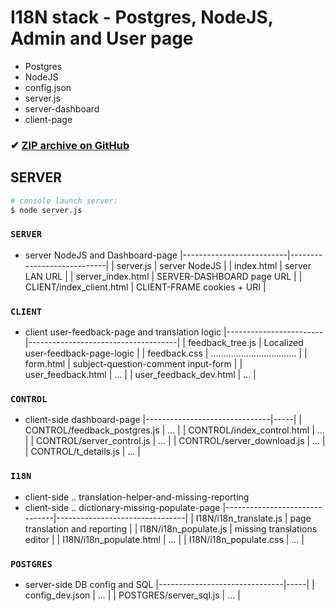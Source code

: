 # I18N stack - Postgres, NodeJS, Admin and User page
- Postgres
- NodeJS
- config.json
- server.js
- server-dashboard
- client-page

### ✔ [ZIP archive on GitHub](../../archive/master.zip)

## SERVER
```bash
# console launch server:
$ node server.js
```
### `SERVER`
- server NodeJS and Dashboard-page
|--------------------------|----------------------------|
| server.js                | server NodeJS              |
| index.html               | server LAN URL             |
| server_index.html        | SERVER-DASHBOARD page URL  |
| CLIENT/index_client.html | CLIENT-FRAME cookies + URI |

### `CLIENT`
- client user-feedback-page and translation logic
|------------------------|-------------------------------------|
| feedback_tree.js       | Localized user-feedback-page-logic  |
| feedback.css           | ..................................  |
| form.html              | subject-question-comment input-form |
| user_feedback.html     | ...                                 |
| user_feedback_dev.html | ...                                 |

### `CONTROL`
- client-side dashboard-page
|-------------------------------|-----|
| CONTROL/feedback_postgres.js  | ... |
| CONTROL/index_control.html    | ... |
| CONTROL/server_control.js     | ... |
| CONTROL/server_download.js    | ... |
| CONTROL/t_details.js          | ... |

### `I18N`
- client-side .. translation-helper-and-missing-reporting
- client-side .. dictionary-missing-populate-page
|-------------------------------|--------------------------------|
| I18N/i18n_translate.js        | page translation and reporting |
| I18N/i18n_populate.js         | missing translations editor    |
| I18N/i18n_populate.html       | ...                            |
| I18N/i18n_populate.css        | ...                            |

### `POSTGRES`
- server-side DB config and SQL
|-------------------------------|-----|
| config_dev.json               | ... |
| POSTGRES/server_sql.js        | ... |

